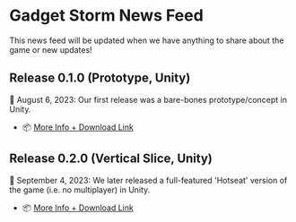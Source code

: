 # Gadget Storm News Feed

This news feed will be updated when we have anything to share about the game or new updates!

## Release 0.1.0 (Prototype, Unity)

📆 August 6, 2023:
Our first release was a bare-bones prototype/concept in Unity.

- 📦 [More Info + Download Link](https://github.com/orgs/crystal-expedition/discussions/3)

## Release 0.2.0 (Vertical Slice, Unity)

📆 September 4, 2023:
We later released a full-featured 'Hotseat' version of the game (i.e. no multiplayer) in Unity.

- 📦 [More Info + Download Link](https://github.com/orgs/crystal-expedition/discussions/5)
